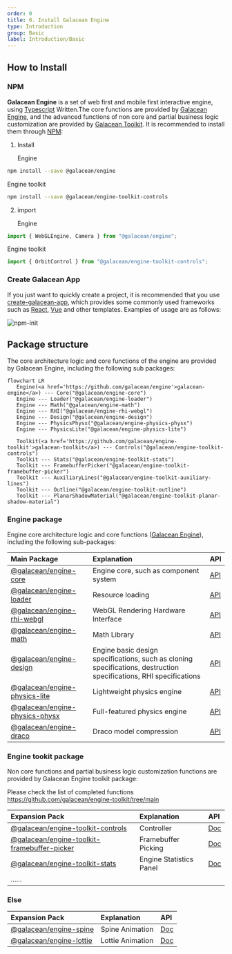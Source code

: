 ```yaml
---
order: 0
title: 0. Install Galacean Engine
type: Introduction
group: Basic
label: Introduction/Basic
---
```


## How to Install

### NPM

**Galacean Engine** is a set of web first and mobile first interactive engine, using [Typescript](https://www.typescriptlang.org/) Written.The core functions are provided by [Galacean Engine](https://www.npmjs.com/package/@galacean/engine), and the advanced functions of non core and partial business logic customization are provided by [Galacean Toolkit](https://github.com/galacean/engine-toolkit). It is recommended to install them through [NPM](https://docs.npmjs.com/):

1. Install 

   Engine

```bash
npm install --save @galacean/engine
```

Engine toolkit

```bash
npm install --save @galacean/engine-toolkit-controls
```



2. import 

   Engine

```typescript
import { WebGLEngine, Camera } from "@galacean/engine";
```

Engine toolkit

```typescript
import { OrbitControl } from "@galacean/engine-toolkit-controls";

```



### Create Galacean App

If you just want to quickly create a project, it is recommended that you use [create-galacean-app](https://github.com/galacean/create-galacean-app), which provides some commonly used frameworks such as [ React](https://reactjs.org/), [Vue](https://vuejs.org/) and other templates. Examples of usage are as follows:

![npm-init](https://gw.alipayobjects.com/zos/OasisHub/b5bdc167-1d83-48a1-b826-bee43c2f1264/npm-init.gif)


## Package structure

The core architecture logic and core functions of the engine are provided by Galacean Engine, including the following sub packages:

```mermaid
flowchart LR
   Engine(<a href='https://github.com/galacean/engine'>galacean-engine</a>) --- Core("@galacean/engine-core")
   Engine --- Loader("@galacean/engine-loader")
   Engine --- Math("@galacean/engine-math")
   Engine --- RHI("@galacean/engine-rhi-webgl")
   Engine --- Design("@galacean/engine-design")
   Engine --- PhysicsPhysx("@galacean/engine-physics-physx")
   Engine --- PhysicsLite("@galacean/engine-physics-lite")

   Toolkit(<a href='https://github.com/galacean/engine-toolkit'>galacean-toolkit</a>) --- Controls("@galacean/engine-toolkit-controls")
   Toolkit --- Stats("@galacean/engine-toolkit-stats")
   Toolkit --- FramebufferPicker("@galacean/engine-toolkit-framebuffer-picker")
   Toolkit --- AuxiliaryLines("@galacean/engine-toolkit-auxiliary-lines")
   Toolkit --- Outline("@galacean/engine-toolkit-outline")
   Toolkit --- PlanarShadowMaterial("@galacean/engine-toolkit-planar-shadow-material")
```

### Engine package
Engine core architecture logic and core functions ([Galacean Engine](https://www.npmjs.com/package/@galacean/engine)), including the following sub-packages:

|Main Package|Explanation|API|
|:--|:--|--|
|[@galacean/engine-core](https://www.npmjs.com/package/@galacean/engine-core)| Engine core, such as component system |[API](${api}core/index)|
|[@galacean/engine-loader](https://www.npmjs.com/package/@galacean/engine-loader)| Resource loading |[API](${api}loader/index)|
|[@galacean/engine-rhi-webgl](https://www.npmjs.com/package/@galacean/engine-rhi-webgl)| WebGL Rendering Hardware Interface|[API](${api}rhi-webgl/index)|
|[@galacean/engine-math](https://www.npmjs.com/package/@galacean/engine-math)| Math Library |[API](${api}math/index)|
|[@galacean/engine-design](https://www.npmjs.com/package/@galacean/engine-design)| Engine basic design specifications, such as cloning specifications, destruction specifications, RHI specifications|[API](${api}design/index)|
|[@galacean/engine-physics-lite](https://www.npmjs.com/package/@galacean/engine-physics-lite)| Lightweight physics engine |[API](${api}physics-lite/index)|
|[@galacean/engine-physics-physx](https://www.npmjs.com/package/@galacean/engine-physics-physx)| Full-featured physics engine |[API](${api}physics-physx/index)|
|[@galacean/engine-draco](https://www.npmjs.com/package/@galacean/engine-draco)| Draco model compression |[API](${api}draco/index)|



### Engine tookit package

Non core functions and partial business logic customization functions are provided by Galacean Engine toolkit package:

Please check the list of completed functions https://github.com/galacean/engine-toolkit/tree/main

|Expansion Pack|Explanation|API|
|:--|:--|:--|
|[@galacean/engine-toolkit-controls](https://www.npmjs.com/package/@galacean/engine-toolkit-controls)| Controller |[Doc](${docs}controls)|
|[@galacean/engine-toolkit-framebuffer-picker](https://www.npmjs.com/package/@galacean/engine-toolkit-framebuffer-picker)| Framebuffer Picking|[Doc](${docs}framebuffer-picker)|
|[@galacean/engine-toolkit-stats](https://www.npmjs.com/package/@galacean/engine-toolkit-stats)| Engine Statistics Panel |[Doc](${docs}stats)|
|......|  ||



### Else

| Expansion Pack                                               | Explanation      | API                  |
| :----------------------------------------------------------- | :--------------- | :------------------- |
| [@galacean/engine-spine](https://www.npmjs.com/package/@galacean/engine-spine) | Spine Animation  | [Doc](${docs}spine)  |
| [@galacean/engine-lottie](https://www.npmjs.com/package/@galacean/engine-lottie) | Lottie Animation | [Doc](${docs}lottie) |